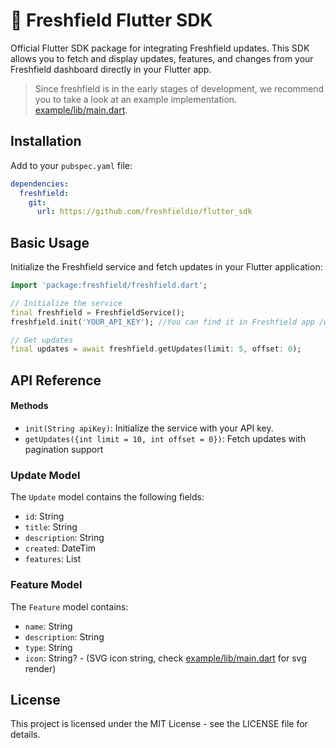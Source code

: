 # 🥕 Freshfield Flutter SDK

Official Flutter SDK package for integrating Freshfield updates. This SDK allows you to fetch and display updates, features, and changes from your Freshfield dashboard directly in your Flutter app.

> Since freshfield is in the early stages of development, we recommend you to take a look at an example implementation.
> [example/lib/main.dart](example/lib/main.dart).



## Installation

Add to your `pubspec.yaml` file:

```yaml
dependencies:
  freshfield:
    git:
      url: https://github.com/freshfieldio/flutter_sdk
```



## Basic Usage

Initialize the Freshfield service and fetch updates in your Flutter application:

```dart
import 'package:freshfield/freshfield.dart';

// Initialize the service
final freshfield = FreshfieldService();
freshfield.init('YOUR_API_KEY'); //You can find it in Freshfield app /widgets#basic-usage (e.g. ff.ha060qgzxe7e00v55x08mhywplk259p2)

// Get updates
final updates = await freshfield.getUpdates(limit: 5, offset: 0);
```



## API Reference

#### Methods

- `init(String apiKey)`: Initialize the service with your API key.
- `getUpdates({int limit = 10, int offset = 0})`: Fetch updates with pagination support

### Update Model

The `Update` model contains the following fields:

- `id`: String
- `title`: String
- `description`: String
- `created`: DateTim
- `features`: List<Feature>

### Feature Model

The `Feature` model contains:

- `name`: String
- `description`: String
- `type`: String
- `icon`: String? - (SVG icon string, check [example/lib/main.dart](example/lib/main.dart) for svg render)

## License

This project is licensed under the MIT License - see the LICENSE file for details.
